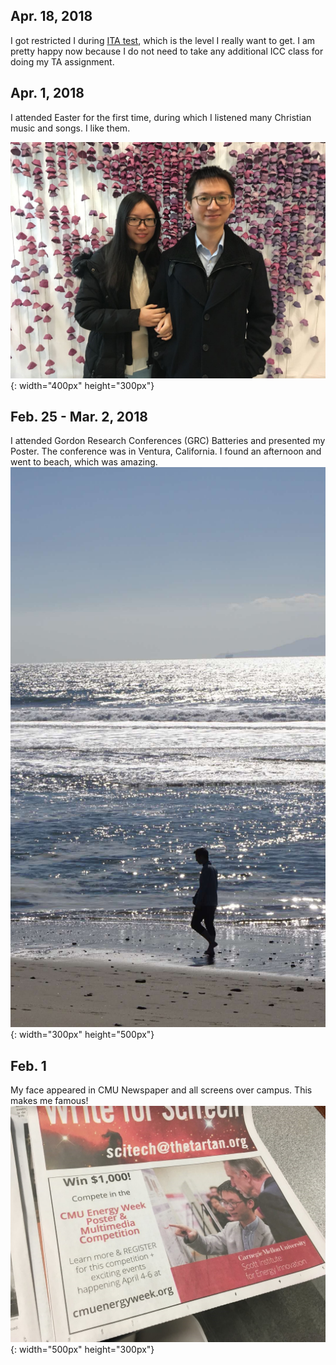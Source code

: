 


## Apr. 18, 2018
I got restricted I during [ITA test](https://www.cmu.edu/icc/language-certification/index.html), which is the level I really want to get. I am pretty happy now because I do not need to take any additional ICC class for doing my TA assignment. 

## Apr. 1, 2018
I attended Easter for the first time, during which I listened many Christian music and songs. I like them. 
  
![image](http://github.com/Laisuo/News/raw/master/image/Easter20180401.jpg){: width="400px" height="300px"}

## Feb. 25 - Mar. 2, 2018
I attended Gordon Research Conferences (GRC) Batteries and presented my Poster. The conference was in Ventura, California. I found an afternoon and went to beach, which was amazing.  
![image](http://github.com/Laisuo/News/raw/master/image/VenturaGRC.jpg){: width="300px" height="500px"}

## Feb. 1
My face appeared in CMU Newspaper and all screens over campus. This makes me famous!
![image](http://github.com/Laisuo/News/raw/master/image/EnergyWeek2017.jpg){: width="500px" height="300px"}







